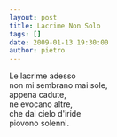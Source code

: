 ```yaml
---
layout: post
title: Lacrime Non Solo
tags: []
date: 2009-01-13 19:30:00
author: pietro
---
```

Le lacrime adesso<br/>non mi sembrano mai sole,<br/>appena cadute,<br/>ne evocano altre,<br/>che dal cielo d'iride<br/>piovono solenni.

